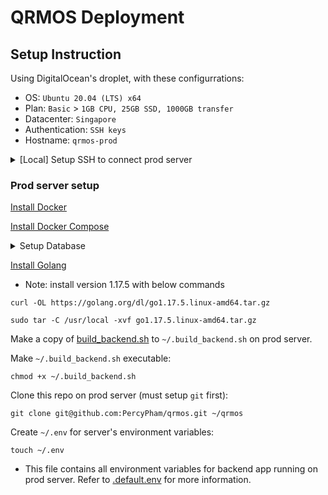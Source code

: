 # QRMOS Deployment

## Setup Instruction

Using DigitalOcean's droplet, with these configurrations:
- OS: `Ubuntu 20.04 (LTS) x64`
- Plan: `Basic` > `1GB CPU, 25GB SSD, 1000GB transfer`
- Datacenter: `Singapore`
- Authentication: `SSH keys`
- Hostname: `qrmos-prod`

<details>
<summary>[Local] Setup SSH to connect prod server</summary>

Modify `~/.ssh/config`: add these in file:
```
Host qrmos_prod
    HostName <server.ip>
    User <server.user>
    IdentityFile <server.pri.key.path.on.local>
```

SSH to prod server:
```
ssh qrmos_prod
```
</details>

### Prod server setup

[Install Docker](https://www.digitalocean.com/community/tutorials/how-to-install-and-use-docker-on-ubuntu-20-04)

[Install Docker Compose](https://www.digitalocean.com/community/tutorials/how-to-install-and-use-docker-compose-on-ubuntu-20-04)

<details>
<summary>Setup Database</summary>

Make a copy of [docker-compose.prod.yaml](./docker-compose.prod.yaml) to prod server at `~/`.

Create an prod env file and edit docker-compose env variables.
```
touch ~/.prod.env
```

Template of `.prod.env`:
```
MYSQL_ROOT_PASSWORD=xxx
```

Run docker-compose:
```
docker-compose -f docker-compose.prod.yaml --env-file .prod.env up -d
```

After a few minutes, should be able to connect to `phpmyadmin` via `${droplet-ip}:8081`. Login using:
```
user: root
password: ${MYSQL_ROOT_PASSWORD}
```

Run SQL script [here](../../backend/init/db/schemas.sql) to initalize the `qrmos` database.

</details>

[Install Golang](https://www.digitalocean.com/community/tutorials/how-to-install-go-on-ubuntu-20-04)

- Note: install version 1.17.5 with below commands

```
curl -OL https://golang.org/dl/go1.17.5.linux-amd64.tar.gz

sudo tar -C /usr/local -xvf go1.17.5.linux-amd64.tar.gz
```

Make a copy of [build_backend.sh](./build_backend.sh) to `~/.build_backend.sh` on prod server.

Make `~/.build_backend.sh` executable:
```
chmod +x ~/.build_backend.sh
```

Clone this repo on prod server (must setup `git` first):
```
git clone git@github.com:PercyPham/qrmos.git ~/qrmos
```

Create `~/.env` for server's environment variables:
```
touch ~/.env
```
- This file contains all environment variables for backend app running on prod server. Refer to [.default.env](../../backend/.default.env) for more information.
